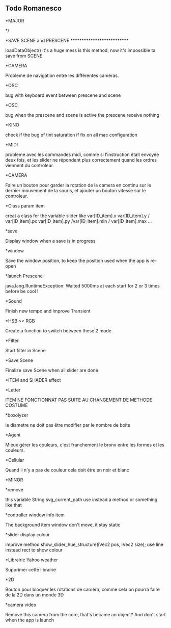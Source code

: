 Todo Romanesco
--

*MAJOR

*/



*SAVE SCENE and PRESCENE **************************

loadDataObject()
It's a huge mess is this method, now it's impossible ta save from SCENE

*CAMERA

Probleme de navigation entre les différentes caméras.



*OSC

bug with keyboard event between prescene and scene

*OSC

bug when the prescene and scene is active the prescene receive nothing












*KINO

check if the bug of tint saturation if fix on all mac configuration


*MIDI

probleme avec les commandes midi, comme si l'instruction était envoyée deux fois, et les slider ne répondent plus correctement quand les ordres viennent du controleur.

*CAMERA

Faire un bouton pour garder la rotation de la camera en continu sur le dernier mouvement de la souris, et ajouter un bouton vitesse sur le controleur.


*Class param item

creat a class for the variable slider
like var[ID_item].x var[ID_item].y / var[ID_item].px var[ID_item].py /var[ID_item].min / var[ID_item].max ...


*save

Display window when a save is in progress

*window

Save the window position, to keep the position used when the app is re-open

*launch Prescene

java.lang.RuntimeException: Waited 5000ms at each start for 2 or 3 times before be cool !

*Sound

Finish new tempo and improve Transient


*HSB >< RGB

Create a function to switch between these 2 mode

*Filter

Start filter in Scene

*Save Scene

Finalize save Scene when all slider are done









*ITEM and SHADER effect


*Letter

ITEM NE FONCTIONNAT PAS SUITE AU CHANGEMENT DE METHODE COSTUME

*boxolyzer

le diametre ne doit pas être modifier par le nombre de boite

*Agent

Mieux gérer les couleurs, c'est franchement le bronx entre les formes et les couleurs.

*Cellular

Quand il n'y a pas de couleur cela doit être en noir et blanc









*MINOR



*remove

this variable String svg_current_path use instead a method or something like that





*controller window info item

The background item window don't move, it stay static

*slider display colour

improve method show_slider_hue_structure(iVec2 pos, iVec2 size);
use line instead rect to show colour

*Librairie Yahoo weather

Supprimer cette librairie


*2D

Bouton pour bloquer les rotations de caméra, comme cela on pourra faire de la 2D dans un monde 3D

*camera video

Remove this camera from the core, that's became an object? And don't start when the app is launch




